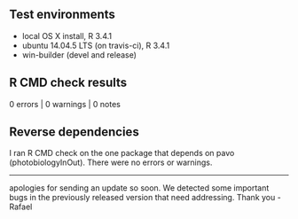 ## Test environments
* local OS X install, R 3.4.1
* ubuntu 14.04.5 LTS (on travis-ci), R 3.4.1
* win-builder (devel and release)

## R CMD check results

0 errors | 0 warnings | 0 notes

## Reverse dependencies

I ran R CMD check on the one package that depends on pavo (photobiologyInOut). There were no errors or warnings.

---

apologies for sending an update so soon. We detected some important bugs in the previously released version that need addressing. Thank you - Rafael